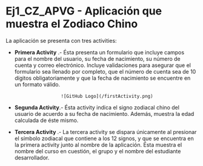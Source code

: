 # Ej1_CZ_APVG - Aplicación que muestra el Zodiaco Chino

La aplicación se presenta con tres activities:

* <b>Primera Activity</b> .- Ésta presenta un formulario que incluye campos para el nombre del usuario, su fecha de nacimiento, su número de cuenta y correo electrónico.
                      Incluye validaciones para asegurar que el formulario sea llenado por completo, que el número de cuenta sea de 10 dígitos obligatoriamente y que la
                       fecha de nacimiento se encuentre en un formato válido.
                       
                       ![GitHub Logo](/firstActivity.png)
                       
* <b>Segunda Activity</b>.- Ésta activity indica el signo zodiacal chino del usuario de acuerdo a su fecha de nacimiento. Además, muestra la edad calculada de éste mismo.


* <b>Tercera Activity </b>.- La tercera activity se dispara únicamente al presionar el símbolo zodiacal que contiene a los 12 signos, y que se encuentra en la primera activity junto al
                            nombre de la aplicación. Ésta muestra el nombre del curso en cuestión, el grupo y el nombre del estudiante desarrollador.
                            
                            

                      
